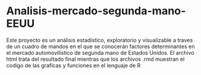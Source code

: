 # Analisis-mercado-segunda-mano-EEUU
Este proyecto es un análisis estadístico, exploratorio y visualizable a traves de un cuadro de mandos en el que se conocerán factores determinantes en el mercado automovilístico de segunda mano de Estados Unidos. 
El archivo html trata del resultado final mientras que los archivos .rmd muestran el codigo de las graficas y funciones en el lenguaje de R
